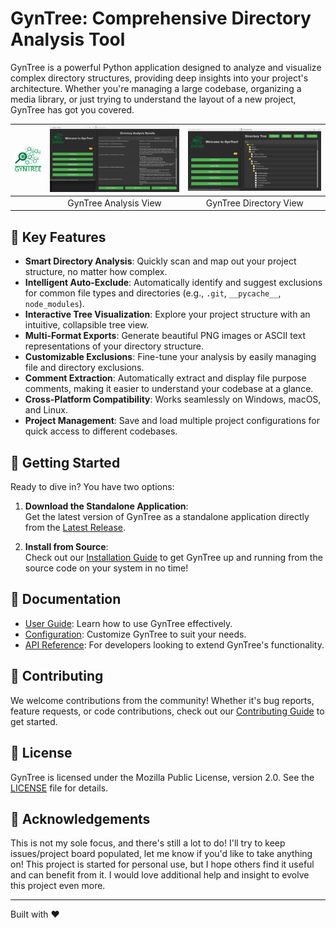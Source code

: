 # GynTree: Comprehensive Directory Analysis Tool

GynTree is a powerful Python application designed to analyze and visualize complex directory structures, providing deep insights into your project's architecture. Whether you're managing a large codebase, organizing a media library, or just trying to understand the layout of a new project, GynTree has got you covered.

| ![GynTree Logo](./assets/images/GynTree_logo.png) | ![GynTree Analysis View](./assets/images/GynTreeAnalysisView.png) | ![GynTree Directory View](./assets/images/GynTreeDirectoryView.png) |
| :-----------------------------------------------: | :---------------------------------------------------------------: | :-----------------------------------------------------------------: |
|                                                   |                       GynTree Analysis View                       |                       GynTree Directory View                        |

## 🌟 Key Features

- **Smart Directory Analysis**: Quickly scan and map out your project structure, no matter how complex.
- **Intelligent Auto-Exclude**: Automatically identify and suggest exclusions for common file types and directories (e.g., `.git`, `__pycache__`, `node_modules`).
- **Interactive Tree Visualization**: Explore your project structure with an intuitive, collapsible tree view.
- **Multi-Format Exports**: Generate beautiful PNG images or ASCII text representations of your directory structure.
- **Customizable Exclusions**: Fine-tune your analysis by easily managing file and directory exclusions.
- **Comment Extraction**: Automatically extract and display file purpose comments, making it easier to understand your codebase at a glance.
- **Cross-Platform Compatibility**: Works seamlessly on Windows, macOS, and Linux.
- **Project Management**: Save and load multiple project configurations for quick access to different codebases.

## 🚀 Getting Started

Ready to dive in? You have two options:

1. **Download the Standalone Application**:  
   Get the latest version of GynTree as a standalone application directly from the [Latest Release](https://github.com/dsj7419/GynTree/releases/latest).

2. **Install from Source**:  
   Check out our [Installation Guide](./docs/getting-started/installation.md.md) to get GynTree up and running from the source code on your system in no time!

## 📖 Documentation

- [User Guide](./docs/guides/user_guide/basic_usage.md): Learn how to use GynTree effectively.
- [Configuration](./docs/user-guide/configuration.md): Customize GynTree to suit your needs.
- [API Reference](./docs/api/overview.md): For developers looking to extend GynTree's functionality.

## 🤝 Contributing

We welcome contributions from the community! Whether it's bug reports, feature requests, or code contributions, check out our [Contributing Guide](./docs/contributing/guidelines.md) to get started.

## 📜 License

GynTree is licensed under the Mozilla Public License, version 2.0. See the [LICENSE](LICENSE) file for details.

## 🙏 Acknowledgements

This is not my sole focus, and there's still a lot to do! I'll try to keep issues/project board populated, let me know if you'd like to take anything on! This project is started for personal use, but I hope others find it useful and can benefit from it. I would love additional help and insight to evolve this project even more.

---

Built with ❤️
